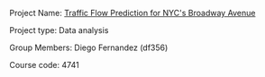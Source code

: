 Project Name: [Traffic Flow Prediction for NYC's Broadway Avenue](https://github.com/DFL01/ORIE_4741_Project)

Project type: Data analysis

Group Members: Diego Fernandez (df356)

Course code: 4741
